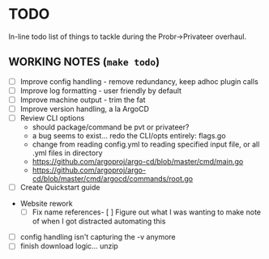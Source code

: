 # TODO

In-line todo list of things to tackle during the Probr->Privateer overhaul.

## WORKING NOTES (`make todo`)
- [ ] Improve config handling - remove redundancy, keep adhoc plugin calls
- [ ] Improve log formatting - user friendly by default
- [ ] Improve machine output - trim the fat
- [ ] Improve version handling, a la ArgoCD
- [ ] Review CLI options
    - should package/command be pvt or privateer?
    - a bug seems to exist... redo the CLI/opts entirely: flags.go
    - change from reading config.yml to reading specified input file, or all .yml files in directory
    - https://github.com/argoproj/argo-cd/blob/master/cmd/main.go
    - https://github.com/argoproj/argo-cd/blob/master/cmd/argocd/commands/root.go
- [ ] Create Quickstart guide
- Website rework
    - [ ] Fix name references- [ ] Figure out what I was wanting to make note of when I got distracted automating this
- [ ] config handling isn't capturing the -v anymore
- [ ] finish download logic... unzip